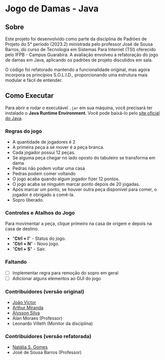 # Jogo de Damas - Java

## Sobre

Este projeto foi desenvolvido como parte da disciplina de Padrões de Projeto do 5° período (2023.2) ministrada pelo professor José de Sousa Barros, do curso de Tecnologia em Sistemas Para Internet (TSI) oferecido pelo IFPB - Campus Guarabira. A avaliação envolveu a refatoração do jogo de damas em Java, aplicando os padrões de projeto discutidos em sala.

O código foi refatorado mantendo a funcionalidade original, mas agora incorpora os princípios S.O.L.I.D., proporcionando uma estrutura mais modular e fácil de entender.

## Como Executar

Para abrir e rodar o executável `.jar` em sua máquina, você precisará ter instalado o **Java Runtime Environment**. Você pode baixá-lo pelo [site oficial do Java](https://www.java.com/en/download/manual.jsp).

### Regras do jogo

- A quantidade de jogadores é 2
- A primeira peça a se mover é a peça branca.
- Cada jogador possui 12 peças.
- Se alguma peça chegar no lado oposto do tabuleiro se transforma em dama
- Pedras não podem voltar uma casa
- Pedras podem comer voltando
- O jogo acaba quando algum jogador fizer 12 pontos.
- O jogo acaba se ninguém marcar ponto depois de 20 jogadas.
- Após marcar um ponto, se houver outra peça disponível para comer, o jogador é obrigado a comê-la.
- Sopro liberado.

### Controles e Atalhos do Jogo

Para movimentar a peça, clique primeiro na casa de origem e depois na casa de destino.

- "**Ctrl + I**" - Status do jogo.
- "**Ctrl + N**" - Novo jogo.
- "**Ctrl + S**" - Sair.

### Faltando

- [ ] Implementar regra para remoção do sopro em geral
- [ ] Adicionar alguns elementos ao GUI do jogo

### Contribuidores (versão original)

- [João Victor](https://github.com/joao-victor-da-silva-cirilo)
- [Arthur Miranda](https://github.com/ArthurMiranda03)
- [Alysson Silva](https://github.com/ZeAlysson)
- Alan Moraes (Professor)
- Leonardo Villeth (Monitor da disciplina)

### Contribuidores (versão refatorada)

- [Natália S. Gomes](https://github.com/nataliatsi)
- José de Sousa Barros (Professor)
